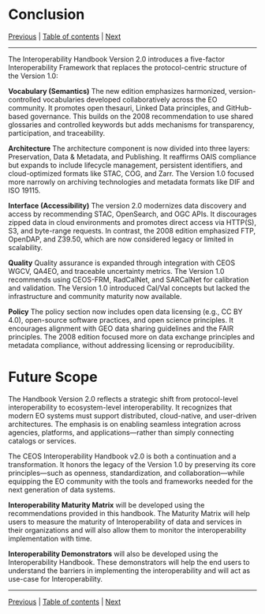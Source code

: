# Conclusion 

[Previous](Policy.md) | [Table of contents](README.md) | [Next](README.md)
***
The Interoperability Handbook Version 2.0 introduces a five-factor Interoperability Framework that replaces the protocol-centric structure of the Version 1.0:

**Vocabulary (Semantics)**
The new edition emphasizes harmonized, version-controlled vocabularies developed collaboratively across the EO community. It promotes open thesauri, Linked Data principles, and GitHub-based governance. This builds on the 2008 recommendation to use shared glossaries and controlled keywords but adds mechanisms for transparency, participation, and traceability.

**Architecture**
The architecture component is now divided into three layers: Preservation, Data & Metadata, and Publishing. It reaffirms OAIS compliance but expands to include lifecycle management, persistent identifiers, and cloud-optimized formats like STAC, COG, and Zarr. The Version 1.0 focused more narrowly on archiving technologies and metadata formats like DIF and ISO 19115.

**Interface (Accessibility)**
The version 2.0 modernizes data discovery and access by recommending STAC, OpenSearch, and OGC APIs. It discourages zipped data in cloud environments and promotes direct access via HTTP(S), S3, and byte-range requests. In contrast, the 2008 edition emphasized FTP, OpenDAP, and Z39.50, which are now considered legacy or limited in scalability.

**Quality**
Quality assurance is expanded through integration with CEOS WGCV, QA4EO, and traceable uncertainty metrics. The Version 1.0 recommends using CEOS-FRM, RadCalNet, and SARCalNet for calibration and validation. The Version 1.0 introduced Cal/Val concepts but lacked the infrastructure and community maturity now available.

**Policy**
The policy section now includes open data licensing (e.g., CC BY 4.0), open-source software practices, and open science principles. It encourages alignment with GEO data sharing guidelines and the FAIR principles. The 2008 edition focused more on data exchange principles and metadata compliance, without addressing licensing or reproducibility.

# Future Scope
The Handbook Version 2.0 reflects a strategic shift from protocol-level interoperability to ecosystem-level interoperability. It recognizes that modern EO systems must support distributed, cloud-native, and user-driven architectures. The emphasis is on enabling seamless integration across agencies, platforms, and applications—rather than simply connecting catalogs or services.

The CEOS Interoperability Handbook v2.0 is both a continuation and a transformation. It honors the legacy of the Version 1.0 by preserving its core principles—such as openness, standardization, and collaboration—while equipping the EO community with the tools and frameworks needed for the next generation of data systems.

**Interoperability Maturity Matrix** will be developed using the recommendations provided in this handbook. The Maturity Matrix will help users to measure the maturity of Interoperability of data and services in their organizations and will also allow them to monitor the interoperability implementation with time.

**Interoperability Demonstrators** will also be developed using the Interoperability Handbook. These demonstrators will help the end users to understand the barriers in implementing the interoperability and will act as use-case for Interoperability.

***
[Previous](Policy.md) | [Table of contents](README.md) | [Next](README.md)
